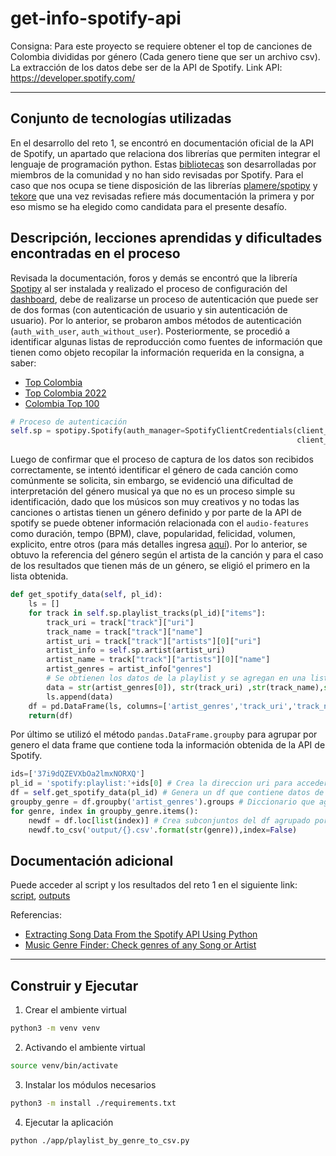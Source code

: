 # get-info-spotify-api

Consigna: Para este proyecto se requiere obtener el top de canciones de Colombia divididas por género (Cada genero tiene que ser un archivo csv). La extracción de los datos debe ser de la API de Spotify. Link API: https://developer.spotify.com/

---

## Conjunto de tecnologías utilizadas

En el desarrollo del reto 1, se encontró en documentación oficial de la API de Spotify, un apartado que relaciona dos librerías que permiten integrar el lenguaje de programación python. Estas [bibliotecas](https://developer.spotify.com/documentation/web-api/libraries/) son desarrolladas por miembros de la comunidad y no han sido revisadas por Spotify. Para el caso que nos ocupa se tiene disposición de las librerías [plamere/spotipy](https://spotipy.readthedocs.io/en/master/) y [tekore](https://pypi.org/project/tekore/) que una vez revisadas refiere más documentación la primera y por eso mismo se ha elegido como candidata para el presente desafío.

## Descripción, lecciones aprendidas y dificultades encontradas en el proceso

Revisada la documentación, foros y demás se encontró que la librería [Spotipy](https://github.com/plamere/spotipy) al ser instalada y realizado el proceso de configuración del [dashboard](https://developer.spotify.com/dashboard), debe de realizarse un proceso de autenticación que puede ser de dos formas (con autenticación de usuario y sin autenticación de usuario). Por lo anterior, se probaron ambos métodos de autenticación (`auth_with_user`, `auth_without_user`). Posteriormente, se procedió a identificar algunas listas de reproducción como fuentes de información que tienen como objeto recopilar la información requerida en la consigna, a saber: 

- [Top Colombia](https://open.spotify.com/playlist/37i9dQZEVXbOa2lmxNORXQ)
- [Top Colombia 2022](https://open.spotify.com/playlist/3lnMwmYF979bEedMa6WK38)
- [Colombia Top 100](https://open.spotify.com/playlist/6h6uzoRBXnkjeoEjwiX27R)

```python
# Proceso de autenticación
self.sp = spotipy.Spotify(auth_manager=SpotifyClientCredentials(client_id=self.client_id,
                                                                client_secret=self.client_secret))
```

Luego de confirmar que el proceso de captura de los datos son recibidos correctamente, se intentó identificar el género de cada canción como comúnmente se solicita, sin embargo, se evidenció una dificultad de interpretación del género musical ya que no es un proceso simple su identificación, dado que los músicos son muy creativos y no todas las canciones o artistas tienen un género definido y por parte de la API de spotify se puede obtener información relacionada con el `audio-features` como duración, tempo (BPM), clave, popularidad, felicidad, volumen, explicito, entre otros (para más detalles ingresa [aquí](https://developer.spotify.com/console/tracks/)). Por lo anterior, se obtuvo la referencia del género según el artista de la canción y para el caso de los resultados que tienen más de un género, se eligió el primero en la lista obtenida.

```python
def get_spotify_data(self, pl_id):
    ls = []
    for track in self.sp.playlist_tracks(pl_id)["items"]:
        track_uri = track["track"]["uri"]
        track_name = track["track"]["name"]
        artist_uri = track["track"]["artists"][0]["uri"]
        artist_info = self.sp.artist(artist_uri)
        artist_name = track["track"]["artists"][0]["name"]
        artist_genres = artist_info["genres"]
        # Se obtienen los datos de la playlist y se agregan en una lista
        data = str(artist_genres[0]), str(track_uri) ,str(track_name),str(artist_name)
        ls.append(data)
    df = pd.DataFrame(ls, columns=['artist_genres','track_uri','track_name','artist_name'])
    return(df)
```

Por último se utilizó el método `pandas.DataFrame.groupby` para agrupar por genero el data frame que contiene toda la información obtenida de la API de Spotify.

```python
ids=['37i9dQZEVXbOa2lmxNORXQ']
pl_id = 'spotify:playlist:'+ids[0] # Crea la direccion uri para acceder a la playlist
df = self.get_spotify_data(pl_id) # Genera un df que contiene datos de la playlist
groupby_genre = df.groupby('artist_genres').groups # Diccionario que agrupa los indices del df por genero
for genre, index in groupby_genre.items():
    newdf = df.loc[list(index)] # Crea subconjuntos del df agrupado por cada genero
    newdf.to_csv('output/{}.csv'.format(str(genre)),index=False)
```

## Documentación adicional

Puede acceder al script y los resultados del reto 1 en el siguiente link: [script](tracks_by_genre_to_csv.py), [outputs](output/)

Referencias:

- [Extracting Song Data From the Spotify API Using Python](https://towardsdatascience.com/extracting-song-data-from-the-spotify-api-using-python-b1e79388d50)
- [Music Genre Finder: Check genres of any Song or Artist](https://www.chosic.com/music-genre-finder/)

---

## Construir y Ejecutar

1. Crear el ambiente virtual

```Bash
python3 -m venv venv
```

2. Activando el ambiente virtual

```Bash
source venv/bin/activate
```

3. Instalar los módulos necesarios

```Bash
python3 -m install ./requirements.txt
```

4. Ejecutar la aplicación

```Bash
python ./app/playlist_by_genre_to_csv.py
```
